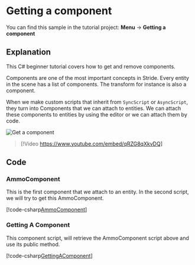 # Getting a component
You can find this sample in the tutorial project: **Menu** →  **Getting a component**

## Explanation
This C# beginner tutorial covers how to get and remove components.

 Components are one of the most important concepts in Stride. Every entity in the scene has a list of components. The transform for instance is also a component.

 When we make custom scripts that inherit from `SyncScript` or `AsyncScript`, they turn into Components that we can attach to entities. We can attach these components to entities by using the editor or we can attach them by code.

 ![Get a component](media/getting-a-component.webp)

> [!Video https://www.youtube.com/embed/qRZG8qXkvDQ]

## Code
### AmmoComponent
This is the first component that we attach to an entity. In the second script, we will try to get this AmmoComponent.

[!code-csharp[AmmoComponent](../../../../stride/samples/Tutorials/CSharpBeginner/CSharpBeginner/CSharpBeginner.Game/Code/AmmoComponent.cs)]

### Getting A Component
This component script, will retrieve the AmmoComponent script above and use its public method.

[!code-csharp[GettingAComponent](../../../../stride/samples/Tutorials/CSharpBeginner/CSharpBeginner/CSharpBeginner.Game/Code/GettingAComponentDemo.cs)]
